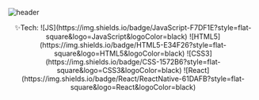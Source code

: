 <!--
**xmun74/xmun74** is a ✨ _special_ ✨ repository because its `README.md` (this file) appears on your GitHub profile.

Here are some ideas to get you started:

- 🔭 I’m currently working on ...
- 🌱 I’m currently learning ...
- 👯 I’m looking to collaborate on ...
- 🤔 I’m looking for help with ...
- 💬 Ask me about ...
- 📫 How to reach me: ...
- 😄 Pronouns: ...
- ⚡ Fun fact: ...
-->
![header](https://capsule-render.vercel.app/api?type=waving&color=auto&height=300&section=header&text=mooncoder%20👋&fontSize=90)

<div align=center>
✨Tech:
![JS](https://img.shields.io/badge/JavaScript-F7DF1E?style=flat-square&logo=JavaScript&logoColor=black) ![HTML5](https://img.shields.io/badge/HTML5-E34F26?style=flat-square&logo=HTML5&logoColor=black) ![CSS3](https://img.shields.io/badge/CSS-1572B6?style=flat-square&logo=CSS3&logoColor=black)
![React](https://img.shields.io/badge/React/ReactNative-61DAFB?style=flat-square&logo=React&logoColor=black)
 
</div>

